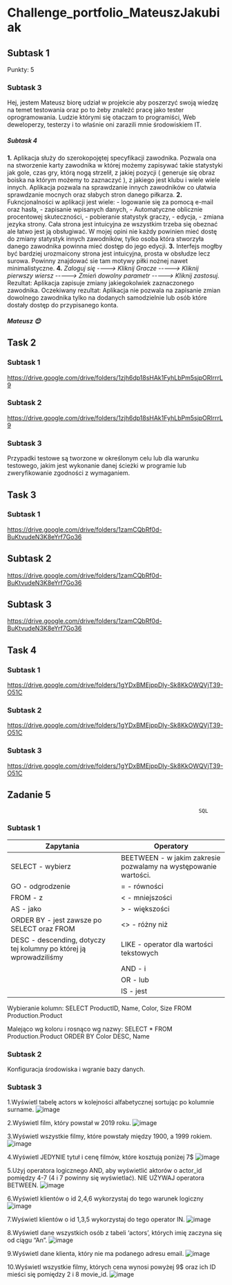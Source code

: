 # Challenge_portfolio_MateuszJakubiak
## Subtask 1 
Punkty: 5 
### Subtask 3 
Hej, jestem Mateusz biorę udział w projekcie aby poszerzyć swoją wiedzę na temet testowania oraz po to żeby znależć pracę jako tester oprogramowania. Ludzie którymi się otaczam to programiści, Web deweloperzy, testerzy i to właśnie oni zarazili mnie środowiskiem IT.
##### Subtask 4
**1.** Aplikacja służy do szerokopojętej specyfikacji zawodnika. Pozwala ona na stworzenie karty zawodnika w której możemy zapisywać takie statystyki jak gole, czas gry, którą nogą strzelił, z jakiej pozycji ( generuje się obraz boiska na którym możemy to zaznaczyć ), z jakiego jest klubu i wiele wiele innych. Aplikacja pozwala na sprawdzanie innych zawodników co ułatwia sprawdzanie mocnych oraz słabych stron danego piłkarza.
**2.** Fukncjonalności w aplikacji jest wiele: - logowanie się za pomocą e-mail oraz hasła, - zapisanie wpisanych danych, - Automatyczne oblicznie procentowej skuteczności, - pobieranie statystyk graczy, - edycja, - zmiana jezyka strony. Cała strona jest intuicyjna ze wszystkim trzeba się obeznać ale łatwo jest ją obsługiwać. W mojej opini nie każdy powinien mieć dostę do zmiany statystyk innych zawodników, tylko osoba która stworzyła danego zawodnika powinna mieć dostęp do jego edycji.
**3.** Interfejs mogłby być bardziej urozmaicony strona jest intuicyjna, prosta w obsłudze lecz surowa. Powinny znajdować sie tam motywy piłki nożnej nawet minimalistyczne. 
**4.** *Zaloguj się ----> Kliknij Gracze -----> Kliknij pierwszy wiersz -----> Zmień dowolny parametr -----> Kliknij zastosuj.*
Rezultat: Aplikacja zapisuje zmiany jakiegokolwiek zaznaczonego zawodnika.
Oczekiwany rezultat: Aplikacja nie pozwala na zapisanie zmian dowolnego zawodnika tylko na dodanych samodzielnie lub osób które dostały dostęp do przypisanego konta.
##### Mateusz 😊
## Task 2 
### Subtask 1 
https://drive.google.com/drive/folders/1zjh6dp18sHAk1FyhLbPm5sjpORlrrrL9
### Subtask 2 
https://drive.google.com/drive/folders/1zjh6dp18sHAk1FyhLbPm5sjpORlrrrL9
### Subtask 3 
Przypadki testowe są tworzone w określonym celu lub dla warunku testowego, jakim jest wykonanie danej ścieżki w programie lub zweryfikowanie zgodności z wymaganiem.
## Task 3 
### Subtask 1 
https://drive.google.com/drive/folders/1zamCQbRf0d-BuKtvudeN3K8eYrf7Go36
## Subtask 2 
https://drive.google.com/drive/folders/1zamCQbRf0d-BuKtvudeN3K8eYrf7Go36
## Subtask 3 
https://drive.google.com/drive/folders/1zamCQbRf0d-BuKtvudeN3K8eYrf7Go36
## Task 4
### Subtask 1 
https://drive.google.com/drive/folders/1gYDxBMEjppDIy-Sk8KkOWQVjT39-O51C
### Subtask 2
https://drive.google.com/drive/folders/1gYDxBMEjppDIy-Sk8KkOWQVjT39-O51C
### Subtask 3
https://drive.google.com/drive/folders/1gYDxBMEjppDIy-Sk8KkOWQVjT39-O51C
## Zadanie  5

                                                                  SQL


### Subtask 1 
|Zapytania   | Operatory  |
|---|---|
|  SELECT - wybierz  |  BEETWEEN - w jakim zakresie pozwalamy na występowanie wartości. |
|  GO - odgrodzenie | = - równości  |
|  FROM - z |  < - mniejszości |
| AS - jako  | > - większości  |
|  ORDER BY - jest zawsze po SELECT oraz FROM | <> - różny niż  |
|  DESC - descending, dotyczy tej kolumny po której ją wprowadziliśmy | LIKE - operator dla wartości tekstowych  |
|   |  AND - i |
|   | OR - lub  |
|   | IS - jest  |


 Wybieranie kolumn:
SELECT ProductID, Name, Color, Size 
FROM Production.Product

Malejąco wg koloru i rosnąco wg nazwy:
SELECT * FROM Production.Product
ORDER BY Color DESC, Name
### Subtask 2 
Konfiguracja środowiska i wgranie bazy danych.
### Subtask 3
1.Wyświetl tabelę actors w kolejności alfabetycznej sortując po kolumnie surname.
![image](https://user-images.githubusercontent.com/122482305/219127136-8c321407-7085-4e49-9aac-d136935578e2.png)

2.Wyświetl film, który powstał w 2019 roku.
![image](https://user-images.githubusercontent.com/122482305/219128870-6b28261b-ad79-4a20-8268-ab3b7ae5b0a0.png)


3.Wyświetl wszystkie filmy, które powstały między 1900, a 1999 rokiem.
![image](https://user-images.githubusercontent.com/122482305/219130668-c08f3344-d9bd-460d-a313-f14aa8a79d6d.png)


4.Wyświetl JEDYNIE tytuł i cenę filmów, które kosztują poniżej 7$
![image](https://user-images.githubusercontent.com/122482305/219424081-9d5bb35c-0dcb-43d0-908f-b1a41ee3123c.png)


5.Użyj operatora logicznego AND, aby wyświetlić aktorów o actor_id pomiędzy 4-7 (4 i 7 powinny się wyświetlać). NIE UŻYWAJ operatora BETWEEN.
![image](https://user-images.githubusercontent.com/122482305/219667032-c2b9d158-6e91-4b56-808a-8956747a0ec5.png)


6.Wyświetl klientów o id 2,4,6 wykorzystaj do tego warunek logiczny
![image](https://user-images.githubusercontent.com/122482305/219672551-8c5040c5-ee32-4a00-a5cc-5f948c4277dd.png)


7.Wyświetl klientów o id 1,3,5 wykorzystaj do tego operator IN.
![image](https://user-images.githubusercontent.com/122482305/219673192-cf08459c-0c37-44a7-98d4-6ffc9d005050.png)

8.Wyświetl dane wszystkich osób z tabeli ‘actors’, których imię zaczyna się od ciągu “An”.
![image](https://user-images.githubusercontent.com/122482305/219675937-e2ac3c66-a3d4-47d3-9ec3-c9ccad111a1b.png)


9.Wyświetl dane klienta, który nie ma podanego adresu email.
![image](https://user-images.githubusercontent.com/122482305/219676585-13e6e1f3-07a5-4aa3-ac46-d49959bdc674.png)


10.Wyświetl wszystkie filmy, których cena wynosi powyżej 9$ oraz ich ID mieści się pomiędzy 2 i 8 movie_id.
![image](https://user-images.githubusercontent.com/122482305/219679915-0eebb1ab-32a3-4a4f-8ab1-3b537ea2af87.png)


